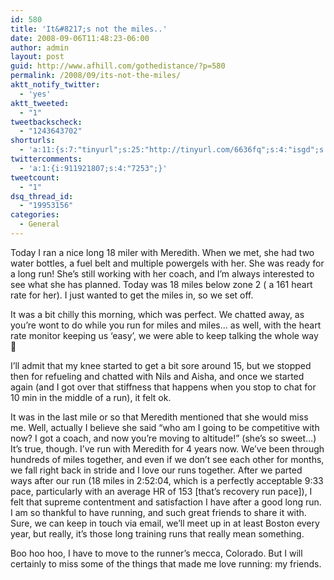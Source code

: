 ```yaml
---
id: 580
title: 'It&#8217;s not the miles..'
date: 2008-09-06T11:48:23-06:00
author: admin
layout: post
guid: http://www.afhill.com/gothedistance/?p=580
permalink: /2008/09/its-not-the-miles/
aktt_notify_twitter:
  - 'yes'
aktt_tweeted:
  - "1"
tweetbackscheck:
  - "1243643702"
shorturls:
  - 'a:11:{s:7:"tinyurl";s:25:"http://tinyurl.com/6636fq";s:4:"isgd";s:17:"http://is.gd/ffPP";s:5:"bitly";s:18:"http://bit.ly/flvF";s:5:"snipr";s:22:"http://snipr.com/9rr2d";s:5:"snurl";s:22:"http://snurl.com/9rr2d";s:7:"snipurl";s:24:"http://snipurl.com/9rr2d";s:5:"adjix";s:207:"(10 Jan 2008 temporary restriction: API requires valid partnerID or partnerEmail key in request. Contact us if this affects you.) Invalid Adjix request. API documentation @ http://web.adjix.com/AdjixAPI.html";s:4:"advu";s:203:"(10 Jan 2008 temporary restriction: API requires valid partnerID or partnerEmail key in request. Contact us if this affects you.) Invalid Adjix request. API documentation @ http://web.ad.vu/AdjixAPI.html";s:4:"zima";s:19:"http://zi.ma/176670";s:4:"trim";s:17:"http://tr.im/46nz";s:9:"permalink";s:62:"http://www.afhill.com/gothedistance/2008/09/its-not-the-miles/";}'
twittercomments:
  - 'a:1:{i:911921807;s:4:"7253";}'
tweetcount:
  - "1"
dsq_thread_id:
  - "19953156"
categories:
  - General
---
```

Today I ran a nice long 18 miler with Meredith. When we met, she had two water bottles, a fuel belt and multiple powergels with her. She was ready for a long run! She&#8217;s still working with her coach, and I&#8217;m always interested to see what she has planned. Today was 18 miles below zone 2 ( a 161 heart rate for her). I just wanted to get the miles in, so we set off. 

It was a bit chilly this morning, which was perfect. We chatted away, as you&#8217;re wont to do while you run for miles and miles&#8230; as well, with the heart rate monitor keeping us &#8216;easy&#8217;, we were able to keep talking the whole way 🙂

I&#8217;ll admit that my knee started to get a bit sore around 15, but we stopped then for refueling and chatted with Nils and Aisha, and once we started again (and I got over that stiffness that happens when you stop to chat for 10 min in the middle of a run), it felt ok. 

It was in the last mile or so that Meredith mentioned that she would miss me. Well, actually I believe she said &#8220;who am I going to be competitive with now? I got a coach, and now you&#8217;re moving to altitude!&#8221; (she&#8217;s so sweet&#8230;) It&#8217;s true, though. I&#8217;ve run with Meredith for 4 years now. We&#8217;ve been through hundreds of miles together, and even if we don&#8217;t see each other for months, we fall right back in stride and I love our runs together. After we parted ways after our run (18 miles in 2:52:04, which is a perfectly acceptable 9:33 pace, particularly with an average HR of 153 [that&#8217;s recovery run pace]), I felt that supreme contentment and satisfaction I have after a good long run. I am so thankful to have running, and such great friends to share it with. Sure, we can keep in touch via email, we&#8217;ll meet up in at least Boston every year, but really, it&#8217;s those long training runs that really mean something. 

Boo hoo hoo, I have to move to the runner&#8217;s mecca, Colorado. But I will certainly to miss some of the things that made me love running: my friends.